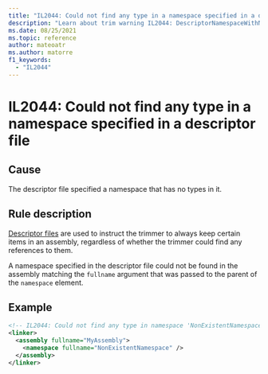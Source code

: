 ```yaml
---
title: "IL2044: Could not find any type in a namespace specified in a descriptor file"
description: "Learn about trim warning IL2044: DescriptorNamespaceWithNoTypes"
ms.date: 08/25/2021
ms.topic: reference
author: mateoatr
ms.author: matorre
f1_keywords:
  - "IL2044"
---
```

# IL2044: Could not find any type in a namespace specified in a descriptor file

## Cause

The descriptor file specified a namespace that has no types in it.

## Rule description

[Descriptor files](https://github.com/mono/linker/blob/main/docs/data-formats.md) are
used to instruct the trimmer to always keep certain items in an assembly, regardless of
whether the trimmer could find any references to them.

A namespace specified in the descriptor file could not be found in the assembly matching
the `fullname` argument that was passed to the parent of the `namespace` element.

## Example

```XML
<!-- IL2044: Could not find any type in namespace 'NonExistentNamespace' -->
<linker>
  <assembly fullname="MyAssembly">
    <namespace fullname="NonExistentNamespace" />
  </assembly>
</linker>
```
